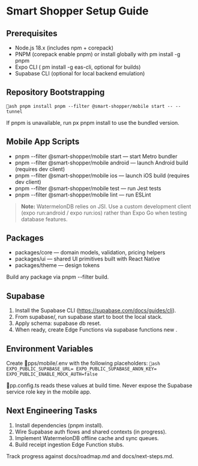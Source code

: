 ﻿# Smart Shopper Setup Guide

## Prerequisites
- Node.js 18.x (includes npm + corepack)
- PNPM (corepack enable pnpm) or install globally with 
pm install -g pnpm
- Expo CLI (
pm install -g eas-cli, optional for builds)
- Supabase CLI (optional for local backend emulation)

## Repository Bootstrapping
`ash
pnpm install
pnpm --filter @smart-shopper/mobile start -- --tunnel
`

If pnpm is unavailable, run 
px pnpm install to use the bundled version.

## Mobile App Scripts
- pnpm --filter @smart-shopper/mobile start — start Metro bundler
- pnpm --filter @smart-shopper/mobile android — launch Android build (requires dev client)
- pnpm --filter @smart-shopper/mobile ios — launch iOS build (requires dev client)
- pnpm --filter @smart-shopper/mobile test — run Jest tests
- pnpm --filter @smart-shopper/mobile lint — run ESLint

> **Note:** WatermelonDB relies on JSI. Use a custom development client (expo run:android / expo run:ios) rather than Expo Go when testing database features.

## Packages
- packages/core — domain models, validation, pricing helpers
- packages/ui — shared UI primitives built with React Native
- packages/theme — design tokens

Build any package via pnpm --filter <package> build.

## Supabase
1. Install the Supabase CLI (https://supabase.com/docs/guides/cli).
2. From supabase/, run supabase start to boot the local stack.
3. Apply schema: supabase db reset.
4. When ready, create Edge Functions via supabase functions new <name>.

## Environment Variables
Create pps/mobile/.env with the following placeholders:
`ash
EXPO_PUBLIC_SUPABASE_URL=
EXPO_PUBLIC_SUPABASE_ANON_KEY=
EXPO_PUBLIC_ENABLE_MOCK_AUTH=false
`

pp.config.ts reads these values at build time. Never expose the Supabase service role key in the mobile app.

## Next Engineering Tasks
1. Install dependencies (pnpm install).
2. Wire Supabase auth flows and shared contexts (in progress).
3. Implement WatermelonDB offline cache and sync queues.
4. Build receipt ingestion Edge Function stubs.

Track progress against docs/roadmap.md and docs/next-steps.md.
